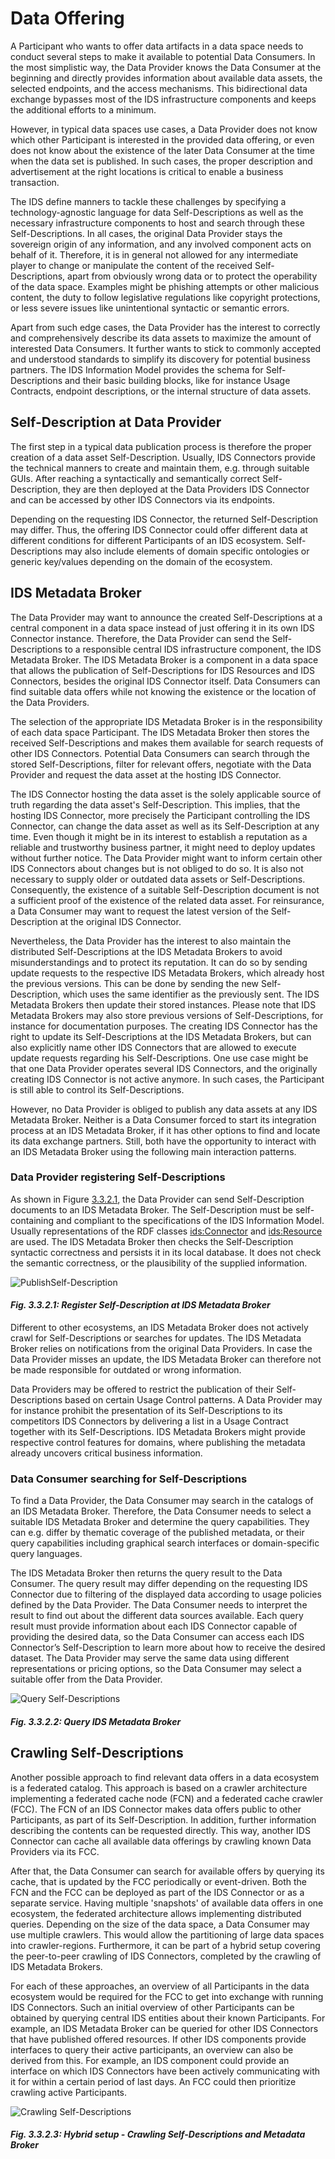 # Data Offering
A Participant who wants to offer data artifacts in a data space needs to conduct several steps to make it available to potential Data Consumers. In the most simplistic way, the Data Provider knows the Data Consumer at the beginning and directly provides information about available data assets, the selected endpoints, and the access mechanisms. This bidirectional data exchange bypasses most of the IDS infrastructure components and keeps the additional efforts to a minimum.

However, in typical data spaces use cases, a Data Provider does not know which other Participant is interested in the provided data offering, or even does not know about the existence of the later Data Consumer at the time when the data set is published. In such cases, the proper description and advertisement at the right locations is critical to enable a business transaction.

The IDS define manners to tackle these challenges by specifying a technology-agnostic language for data Self-Descriptions as well as the necessary infrastructure components to host and search through these Self-Descriptions. In all cases, the original Data Provider stays the sovereign origin of any information, and any involved component acts on behalf of it. Therefore, it is in general not allowed for any intermediate player to change or manipulate the content of the received Self-Descriptions, apart from obviously wrong data or to protect the operability of the data space. Examples might be phishing attempts or other malicious content, the duty to follow legislative regulations like copyright protections, or less severe issues like unintentional syntactic or semantic errors.

Apart from such edge cases, the Data Provider has the interest to correctly and comprehensively describe its data assets to maximize the amount of interested Data Consumers. It further wants to stick to commonly accepted and understood standards to simplify its discovery for potential business partners. The IDS Information Model provides the schema for Self-Descriptions and their basic building blocks, like for instance Usage Contracts, endpoint descriptions, or the internal structure of data assets.

## Self-Description at Data Provider

The first step in a typical data publication process is therefore the proper creation of a data asset Self-Description. Usually, IDS Connectors provide the technical manners to create and maintain them, e.g. through suitable GUIs. After reaching a syntactically and semantically correct Self-Description, they are then deployed at the Data Providers IDS Connector and can be accessed by other IDS Connectors via its endpoints.

Depending on the requesting IDS Connector, the returned Self-Description may differ. Thus, the offering IDS Connector could offer different data at different conditions for different Participants of an IDS ecosystem. Self-Descriptions may also include elements of domain specific ontologies or generic key/values depending on the domain of the ecosystem.

## IDS Metadata Broker

The Data Provider may want to announce the created Self-Descriptions at a central component in a data space instead of just offering it in its own IDS Connector instance. Therefore, the Data Provider can send the Self-Descriptions to a responsible central IDS infrastructure component, the IDS Metadata Broker. The IDS Metadata Broker is a component in a data space that allows the publication of Self-Descriptions for IDS Resources and IDS Connectors, besides the original IDS Connector itself. Data Consumers can find suitable data offers while not knowing the existence or the location of the Data Providers.

The selection of the appropriate IDS Metadata Broker is in the responsibility of each data space Participant. The IDS Metadata Broker then stores the received Self-Descriptions and makes them available for search requests of other IDS Connectors. Potential Data Consumers can search through the stored Self-Descriptions, filter for relevant offers, negotiate with the Data Provider and request the data asset at the hosting IDS Connector.

The IDS Connector hosting the data asset is the solely applicable source of truth regarding the data asset's Self-Description. This implies, that the hosting IDS Connector, more precisely the Participant controlling the IDS Connector, can change the data asset as well as its Self-Description at any time. Even though it might be in its interest to establish a reputation as a reliable and trustworthy business partner, it might need to deploy updates without further notice. The Data Provider might want to inform certain other IDS Connectors about changes but is not obliged to do so. It is also not necessary to supply older or outdated data assets or Self-Descriptions. Consequently, the existence of a suitable Self-Description document is not a sufficient proof of the existence of the related data asset. For reinsurance, a Data Consumer may want to request the latest version of the Self-Description at the original IDS Connector.

Nevertheless, the Data Provider has the interest to also maintain the distributed Self-Descriptions at the IDS Metadata Brokers to avoid misunderstandings and to protect its reputation. It can do so by sending update requests to the respective IDS Metadata Brokers, which already host the previous versions. This can be done by sending the new Self-Description, which uses the same identifier as the previously sent. The IDS Metadata Brokers then update their stored instances. Please note that IDS Metadata Brokers may also store previous versions of Self-Descriptions, for instance for documentation purposes. The creating IDS Connector has the right to update its Self-Descriptions at the IDS Metadata Brokers, but can also explicitly name other IDS Connectors that are allowed to execute update requests regarding his Self-Descriptions. One use case might be that one Data Provider operates several IDS Connectors, and the originally creating IDS Connector is not active anymore. In such cases, the Participant is still able to control its Self-Descriptions.

However, no Data Provider is obliged to publish any data assets at any IDS Metadata Broker. Neither is a Data Consumer forced to start its integration process at an IDS Metadata Broker, if it has other options to find and locate its data exchange partners. Still, both have the opportunity to interact with an IDS Metadata Broker using the following main interaction patterns.

### Data Provider registering Self-Descriptions

As shown in Figure [3.3.2.1](#PublishSelf-Description), the Data Provider can send Self-Description documents to an IDS Metadata Broker. The Self-Description must be self-containing and compliant to the specifications of the IDS Information Model. Usually representations of the RDF classes [ids:Connector](https://w3id.org/idsa/core/Connector) and [ids:Resource](https://w3id.org/idsa/core/Resource) are used. The IDS Metadata Broker then checks the Self-Description syntactic correctness and persists it in its local database. It does not check the semantic correctness, or the plausibility of the supplied information.

![PublishSelf-Description](media/register-at-broker-activity.png)
#### _Fig. 3.3.2.1: Register Self-Description at IDS Metadata Broker_

Different to other ecosystems, an IDS Metadata Broker does not actively crawl for Self-Descriptions or searches for updates. The IDS Metadata Broker relies on notifications from the original Data Providers. In case the Data Provider misses an update, the IDS Metadata Broker can therefore not be made responsible for outdated or wrong information.

Data Providers may be offered to restrict the publication of their Self-Descriptions based on certain Usage Control patterns. A Data Provider may for instance prohibit the presentation of its Self-Descriptions to its competitors IDS Connectors by delivering a list in a Usage Contract together with its Self-Descriptions. IDS Metadata Brokers might provide respective control features for domains, where publishing the metadata already uncovers critical business information.

### Data Consumer searching for Self-Descriptions

To find a Data Provider, the Data Consumer may search in the catalogs of an IDS Metadata Broker. Therefore, the Data Consumer needs to select a suitable IDS Metadata Broker and determine the query capabilities. They can e.g. differ by thematic coverage of the published metadata, or their query capabilities including graphical search interfaces or domain-specific query languages.

The IDS Metadata Broker then returns the query result to the Data Consumer. The query result may differ depending on the requesting IDS Connector due to filtering of the displayed data according to usage policies defined by the Data Provider. The Data Consumer needs to interpret the result to find out about the different data sources available. Each query result must provide information about each IDS Connector capable of providing the desired data, so the Data Consumer can access each IDS Connector’s Self-Description to learn more about how to receive the desired dataset. The Data Provider may serve the same data using different representations or pricing options, so the Data Consumer may select a suitable offer from the Data Provider.

![Query Self-Descriptions](media/query-at-broker-activity.png)
#### _Fig. 3.3.2.2: Query IDS Metadata Broker_

## Crawling Self-Descriptions
Another possible approach to find relevant data offers in a data ecosystem is a federated catalog. This approach is based on a crawler architecture implementing a federated cache node (FCN) and a federated cache crawler (FCC). The FCN of an IDS Connector makes data offers public to other Participants, as part of its Self-Description. In addition, further information describing the contents can be requested directly. This way, another IDS Connector can cache all available data offerings by crawling known Data Providers via its FCC.

After that, the Data Consumer can search for available offers by querying its cache, that is updated by the FCC periodically or event-driven. Both the FCN and the FCC can be deployed as part of the IDS Connector or as a separate service. Having multiple 'snapshots' of available data offers in one ecosystem, the federated architecture allows implementing distributed queries. Depending on the size of the data space, a Data Consumer may use multiple crawlers. This would allow the partitioning of large data spaces into crawler-regions. Furthermore, it can be part of a hybrid setup covering the peer-to-peer crawling of IDS Connectors, completed by the crawling of IDS Metadata Brokers.

For each of these approaches, an overview of all Participants in the data ecosystem would be required for the FCC to get into exchange with running IDS Connectors. Such an initial overview of other Participants can be obtained by querying central IDS entities about their known Participants. For example, an IDS Metadata Broker can be queried for other IDS Connectors that have published offered resources. If other IDS components provide interfaces to query their active participants, an overview can also be derived from this. For example, an IDS component could provide an interface on which IDS Connectors have been actively communicating with it for within a certain period of last days. An FCC could then prioritize crawling active Participants.

![Crawling Self-Descriptions](media/crawling.png)
#### _Fig. 3.3.2.3: Hybrid setup - Crawling Self-Descriptions and Metadata Broker_
